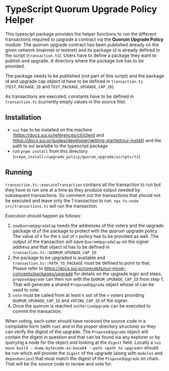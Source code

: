 # TypeScript Quorum Upgrade Policy Helper
This typescipt package provides the helper functions to run the different transactions
required to upgrade a contract via the **Quorum Upgrade Policy** module.
The quorum upgrade contract has been published already on the given network (mainnet or
testnet) and its package id is already defined in the script (`transaction.ts`).
Users have to define a package they want to publish and upgrade. A directory where the
package live has to be provided.

The package needs to be published (not part of this script) and the package id and
upgrade cap object id have to be defined in `transaction.ts` (`TEST_PACKAGE_ID` 
and `TEST_PACKAGE_UPGRADE_CAP_ID`).

As transactions are executed, constants have to be defined in `transaction.ts` (currently empty 
values in the source file).

## Installation
* `sui` has to be installed on the machine (https://docs.sui.io/references/cli/client 
and https://docs.sui.io/guides/developer/getting-started/sui-install) and 
the path to sui availabe to the typescript package
* run `pnpm install` from this directory (`<repo_install>/upgrade_policy/quorum_upgrade/scripts/ts`)

## Running
`transaction.ts::executeTransaction` contains all the transaction to run but they have to run one at a time as they 
produce output needed by subsequent transactions. 
So comment out the transactions that should not be executed and leave only the 1 transaction to run.
`npx ts-node src/transactions.ts` will run the transaction.

Execution should happen as follows:
1. `newQuorumUpgradeCap` needs the addresses of the voters and the upgrade package id of the package to
protect with the quorum upgrade policy. The value of `k` for the `k` out of `n` poilicy has to be
provided as well. The output of the transaction will save `QuorumUpgradeCap` on the signer address
and that object id has to be defined in `transaction.ts::QUORUM_UPGRADE_CAP_ID`
2. the package to be upgraded is available and `transaction.ts::PATH_TO_PACKAGE` must be defined
to point to that. Please refer to https://docs.sui.io/concepts/sui-move-concepts/packages/upgrade 
for details on the upgrade logic and steps. `proposeUpgrade` can then run with the `QUORUM_UPGRADE_CAP_ID` from step 1. 
That will generate a shared `ProposedUpgrade` object whose id can be used to vote.
3. `vote` must be called from at least `k` out of the `n` voters providing `QUORUM_UPGRADE_CAP_ID` and `VOTING_CAP_ID` of the signer. 
4. Once the quorum is reached `authorizeUpgrade` can be executed to commit the transaction.

When voting, each voter should have received the source code in a compilable form (with `toml` and in the proper directory structure) so they 
can verify the digest of the upgrade. The `ProposedUpgrade` object will contain the digest in question and that can be found via any explorer or 
by querying a node for the object and looking at the `digest` field.
Locally a `sui move build --dump-bytecode-as-base64 --path <path to upgrade>` should be run which will provide the `digest` of the upgrade 
(along with `modules` and `dependencies`) that must match the digest of the `ProposedUpgrade` on chain. That will be the source 
code to review and vote for.
